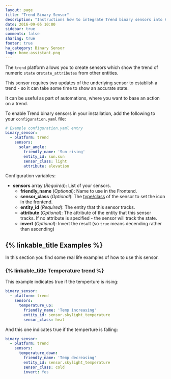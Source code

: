 ```yaml
---
layout: page
title: "Trend Binary Sensor"
description: "Instructions how to integrate Trend binary sensors into Home Assistant."
date: 2016-09-05 10:00
sidebar: true
comments: false
sharing: true
footer: true
ha_category: Binary Sensor
logo: home-assistant.png
---
```


The `trend` platform allows you to create sensors which show the trend of numeric `state` or`state_attributes` from other entities.

This sensor requires two updates of the underlying sensor to establish a trend - so it can take some time to show an accurate state.

It can be useful as part of automations, where you want to base an action on a trend.

To enable Trend binary sensors in your installation, add the following to your `configuration.yaml` file:

```yaml
# Example configuration.yaml entry
binary_sensor:
  - platform: trend
    sensors:
      solar_angle:
        friendly_name: 'Sun rising'
        entity_id: sun.sun
        sensor_class: light
        attribute: elevation
```

Configuration variables:

- **sensors** array (*Required*): List of your sensors.
  - **friendly_name** (*Optional*): Name to use in the Frontend.
  - **sensor_class** (*Optional*): The [type/class](/components/binary_sensor/) of the sensor to set the icon in the frontend.
  - **entity_id** (*Required*): The entity that this sensor tracks.
  - **attribute** (*Optional*): The attribute of the entity that this sensor tracks. If no attribute is specified - the sensor will track the state.
  - **invert** (*Optional*): Invert the result (so `true` means decending rather than ascending)

## {% linkable_title Examples %}

In this section you find some real life examples of how to use this sensor.

### {% linkable_title Temperature trend %}

This example indicates true if the temperture is rising:

```yaml
binary_sensor:
  - platform: trend
    sensors:
      temperature_up:
        friendly_name: 'Temp increasing'
        entity_id: sensor.skylight_temperature
        sensor_class: heat
```

And this one indicates true if the temperture is falling:

```yaml
binary_sensor:
  - platform: trend
    sensors:
      temperature_down:
        friendly_name: 'Temp decreasing'
        entity_id: sensor.skylight_temperature
        sensor_class: cold
        invert: Yes
```
